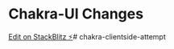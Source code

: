 # Chakra-UI Changes

[Edit on StackBlitz ⚡️](https://stackblitz.com/edit/nextjs-chakraui)# chakra-clientside-attempt
